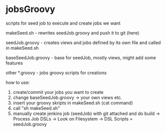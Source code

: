 # jobsGroovy
scripts for seed job to execute and create jobs we want

makeSeed.sh - rewrites seedJob.groovy and push it to git (here)

seedJob.groovy - creates views and jobs defined by its own file and called in makeSeed.sh

baseSeedJob.groovy - base for seedJob, mostly views, might add some features

other *.groovy - jobs groovy scripts for creations


how to use:
1. create/commit your jobs you want to create
2. change baseSeedJob.groovy -> your own views etc.
3. insert your groovy skripts in makeSeed.sh (cat command)
4. call "sh makeSeed.sh"
5. manually create jenkins job (seedJob) with git attached and do 
      build -> Process Job DSLs -> Look on Filesystem -> DSL Scripts = seedJob.groovy
